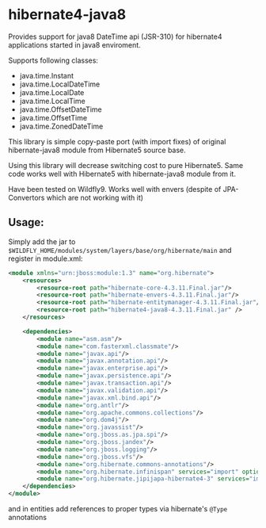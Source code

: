 # hibernate4-java8

Provides support for java8 DateTime api (JSR-310) for hibernate4 applications started in java8 enviroment.

Supports following classes:
- java.time.Instant
- java.time.LocalDateTime
- java.time.LocalDate
- java.time.LocalTime
- java.time.OffsetDateTime
- java.time.OffsetTime
- java.time.ZonedDateTime


This library is simple copy-paste port (with import fixes) of original hibernate-java8 module from Hibernate5 source base.

Using this library will decrease switching cost to pure Hibernate5. Same code works well with Hibernate5 with
hibernate-java8 module from it.


Have been tested on Wildfly9. Works well with envers (despite of JPA-Convertors which are not working with it)


## Usage:

Simply add the jar to  `$WILDFLY_HOME/modules/system/layers/base/org/hibernate/main` and register in module.xml:

```xml
<module xmlns="urn:jboss:module:1.3" name="org.hibernate">
    <resources>
        <resource-root path="hibernate-core-4.3.11.Final.jar"/>
        <resource-root path="hibernate-envers-4.3.11.Final.jar"/>
        <resource-root path="hibernate-entitymanager-4.3.11.Final.jar"/>
		<resource-root path="hibernate4-java8-4.3.11.Final.jar" />
    </resources>

    <dependencies>
        <module name="asm.asm"/>
        <module name="com.fasterxml.classmate"/>
        <module name="javax.api"/>
        <module name="javax.annotation.api"/>
        <module name="javax.enterprise.api"/>
        <module name="javax.persistence.api"/>
        <module name="javax.transaction.api"/>
        <module name="javax.validation.api"/>
        <module name="javax.xml.bind.api"/>
        <module name="org.antlr"/>
        <module name="org.apache.commons.collections"/>
        <module name="org.dom4j"/>
        <module name="org.javassist"/>
        <module name="org.jboss.as.jpa.spi"/>
        <module name="org.jboss.jandex"/>
        <module name="org.jboss.logging"/>
        <module name="org.jboss.vfs"/>
        <module name="org.hibernate.commons-annotations"/>
        <module name="org.hibernate.infinispan" services="import" optional="true"/>
        <module name="org.hibernate.jipijapa-hibernate4-3" services="import"/>
    </dependencies>
</module>
```


and in entities add references to proper types via hibernate's `@Type` annotations